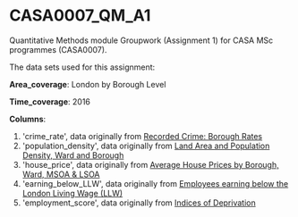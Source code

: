 # CASA0007_QM_A1
Quantitative Methods module Groupwork (Assignment 1) for CASA MSc programmes (CASA0007).

The data sets used for this assignment:

**Area_coverage**: London by Borough Level

**Time_coverage**: 2016

**Columns**:
1. 'crime_rate', data originally from [Recorded Crime: Borough Rates](https://data.london.gov.uk/dataset/recorded_crime_rates)
2. 'population_density', data originally from [Land Area and Population Density, Ward and Borough](https://data.london.gov.uk/dataset/land-area-and-population-density-ward-and-borough)
3. 'house_price', data originally from [Average House Prices by Borough, Ward, MSOA & LSOA](https://data.london.gov.uk/dataset/average-house-prices)
4. 'earning_below_LLW', data originally from [Employees earning below the London Living Wage (LLW)](https://data.london.gov.uk/dataset/earning-below-llw)
5. 'employment_score', data originally from [Indices of Deprivation](https://data.london.gov.uk/dataset/indices-of-deprivation)
